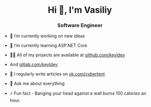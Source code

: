 <h1 align="center">Hi 👋, I'm Vasiliy</h1>
<h3 align="center">Software Engineer</h3>

- 🔭 I’m currently working on new ideas

- 🌱 I’m currently learning ASP.NET Core

- 👨‍💻 All of my projects are available at [github.com/keyldev](https://github.com/keyldev)
- And [gitlab.com/keyldev](https://gitlab.com/keyldev)

- 📝 I regularly write articles on [vk.com/cybertent](vk.com/cybertent)

- 💬 Ask me about everything


- ⚡ Fun fact -  Banging your head against a wall burns 150 calories an hour.
